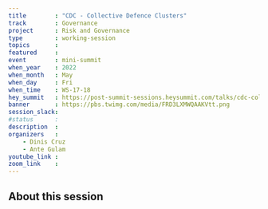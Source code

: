 ```yaml
---
title        : "CDC - Collective Defence Clusters"
track        : Governance
project      : Risk and Governance
type         : working-session
topics       :
featured     :
event        : mini-summit
when_year    : 2022
when_month   : May
when_day     : Fri
when_time    : WS-17-18
hey_summit   : https://post-summit-sessions.heysummit.com/talks/cdc-collective-defence-clusters/
banner       : https://pbs.twimg.com/media/FRD3LXMWQAAKVtt.png
session_slack:
#status      : 
description  :
organizers   :
    - Dinis Cruz
    - Ante Gulam
youtube_link : 
zoom_link    : 
---
```


## About this session
